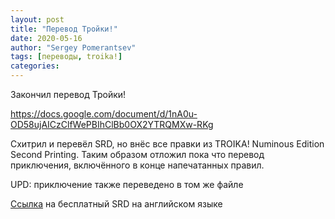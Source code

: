 ```yaml
---
layout: post
title: "Перевод Тройки!"
date: 2020-05-16
author: "Sergey Pomerantsev"
tags: [переводы, troika!]
categories:
---
```


Закончил перевод Тройки!

https://docs.google.com/document/d/1nA0u-OD58ujAICzClfWePBIhClBb0OX2YTRQMXw-RKg

Схитрил и перевёл SRD, но внёс все правки из TROIKA! Numinous Edition Second Printing. Таким образом отложил пока что перевод приключения, включённого в конце напечатанных правил.

UPD: приключение также переведено в том же файле

[Ссылка](https://docs.google.com/document/d/1haUfSVekt2gNab3V2CrL1Pg_sZ-ZlskphwXmSnGT9aw/edit) на бесплатный SRD на английском языке

